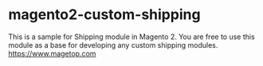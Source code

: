 # magento2-custom-shipping
This is a sample for Shipping module in Magento 2. You are free to use this module as a base for developing any custom shipping modules. https://www.magetop.com
